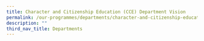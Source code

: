 ```yaml
---
title: Character and Citizenship Education (CCE) Department Vision
permalink: /our-programmes/departments/character-and-citizenship-education-cce-department/
description: ""
third_nav_title: Departments
---
```

